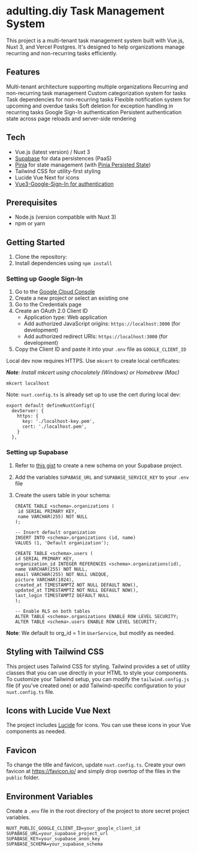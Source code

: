 # adulting.diy Task Management System

This project is a multi-tenant task management system built with Vue.js, Nuxt 3, and Vercel Postgres. It's designed to help organizations manage recurring and non-recurring tasks efficiently.

## Features

Multi-tenant architecture supporting multiple organizations
Recurring and non-recurring task management
Custom categorization system for tasks
Task dependencies for non-recurring tasks
Flexible notification system for upcoming and overdue tasks
Soft deletion for exception handling in recurring tasks
Google Sign-In authentication
Persistent authentication state across page reloads and server-side rendering

## Tech

- Vue.js (latest version) / Nuxt 3
- [Supabase](https://supabase.com/) for data persistences (PaaS)
- [Pinia](https://pinia.vuejs.org/ssr/nuxt.html) for state management (with [Pinia Persisted State](https://prazdevs.github.io/pinia-plugin-persistedstate/frameworks/nuxt.html))
- Tailwind CSS for utility-first styling
- Lucide Vue Next for icons
- [Vue3-Google-Sign-In for authentication](https://vue3-google-signin.wavezync.com/guide/)

## Prerequisites

- Node.js (version compatible with Nuxt 3)
- npm or yarn

## Getting Started

1. Clone the repository:
2. Install dependencies using `npm install`

### Setting up Google Sign-In

1. Go to the [Google Cloud Console](https://console.cloud.google.com/)
2. Create a new project or select an existing one
3. Go to the Credentials page
4. Create an OAuth 2.0 Client ID
   - Application type: Web application
   - Add authorized JavaScript origins: `https://localhost:3000` (for development)
   - Add authorized redirect URIs: `https://localhost:3000` (for development)
5. Copy the Client ID and paste it into your `.env` file as `GOOGLE_CLIENT_ID`

Local dev now requires HTTPS. Use `mkcert` to create local certificates:

_**Note**: Install mkcert using chocolately (Windows) or Homebrew (Mac)_

```
mkcert localhost
```

Note: `nuxt.config.ts` is already set up to use the cert during local dev:

```
export default defineNuxtConfig({
  devServer: {
    https: {
      key: './localhost-key.pem',
      cert: './localhost.pem',
    }
  },
```

### Setting up Supabase

1. Refer to [this gist](https://www.davehague.com/gists/5f694889f466d18c5b48fda89ddfc14a) to create a new schema on your Supabase project.
2. Add the variables `SUPABASE_URL` and `SUPABASE_SERVICE_KEY` to your `.env` file
3. Create the users table in your schema:

   ```
   CREATE TABLE <schema>.organizations (
    id SERIAL PRIMARY KEY,
    name VARCHAR(255) NOT NULL
   );

   -- Insert default organization
   INSERT INTO <schema>.organizations (id, name)
   VALUES (1, 'Default organization');

   CREATE TABLE <schema>.users (
   id SERIAL PRIMARY KEY,
   organization_id INTEGER REFERENCES <schema>.organizations(id),
   name VARCHAR(255) NOT NULL,
   email VARCHAR(255) NOT NULL UNIQUE,
   picture VARCHAR(1024),
   created_at TIMESTAMPTZ NOT NULL DEFAULT NOW(),
   updated_at TIMESTAMPTZ NOT NULL DEFAULT NOW(),
   last_login TIMESTAMPTZ DEFAULT NULL
   );

   -- Enable RLS on both tables
   ALTER TABLE <schema>.organizations ENABLE ROW LEVEL SECURITY;
   ALTER TABLE <schema>.users ENABLE ROW LEVEL SECURITY;
   ```

**Note**: We default to org_id = 1 in `UserService`, but modify as needed.

## Styling with Tailwind CSS

This project uses Tailwind CSS for styling. Tailwind provides a set of utility classes that you can use directly in your HTML to style your components. To customize your Tailwind setup, you can modify the `tailwind.config.js` file (if you've created one) or add Tailwind-specific configuration to your `nuxt.config.ts` file.

## Icons with Lucide Vue Next

The project includes [Lucide](https://lucide.dev/) for icons. You can use these icons in your Vue components as needed.

## Favicon

To change the title and favicon, update `nuxt.config.ts`. Create your own favicon at https://favicon.io/ and simply drop overtop of the files in the `public` folder.

## Environment Variables

Create a `.env` file in the root directory of the project to store secret project variables.

```
NUXT_PUBLIC_GOOGLE_CLIENT_ID=your_google_client_id
SUPABASE_URL=your_supabase_project_url
SUPABASE_KEY=your_supabase_anon_key
SUPABASE_SCHEMA=your_supabase_schema
```
